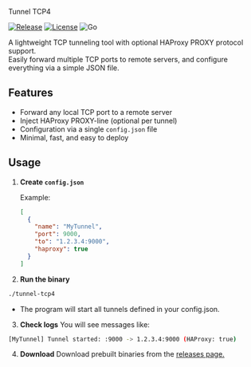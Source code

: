Tunnel TCP4

[![Release](https://img.shields.io/github/v/release/nikita23830/tunnel-tcp4)](https://github.com/nikita23830/tunnel-tcp4/releases)
[![License](https://img.shields.io/github/license/nikita23830/tunnel-tcp4)](LICENSE)
![Go](https://img.shields.io/badge/made%20with-Go-blue?logo=go)

A lightweight TCP tunneling tool with optional HAProxy PROXY protocol support.  
Easily forward multiple TCP ports to remote servers, and configure everything via a simple JSON file.

## Features

- Forward any local TCP port to a remote server
- Inject HAProxy PROXY-line (optional per tunnel)
- Configuration via a single `config.json` file
- Minimal, fast, and easy to deploy

## Usage

1. **Create `config.json`**

   Example:
   ```json
   [
     {
       "name": "MyTunnel",
       "port": 9000,
       "to": "1.2.3.4:9000",
       "haproxy": true
     }
   ]
2. **Run the binary**

  ```bash
  ./tunnel-tcp4
  ```
  - The program will start all tunnels defined in your config.json.

3. **Check logs**
   You will see messages like:
  ```bash
  [MyTunnel] Tunnel started: :9000 -> 1.2.3.4:9000 (HAProxy: true)
  ```

4. **Download**
  Download prebuilt binaries from the [releases page.](https://github.com/nikita23830/tunnel-tcp4/releases)

